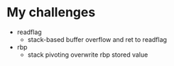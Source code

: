# My challenges
- readflag
	- stack-based buffer overflow and ret to readflag
- rbp
	- stack pivoting overwrite rbp stored value

